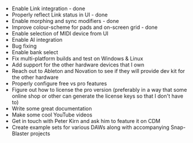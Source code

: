 - Enable Link integration - done 
- Properly reflect Link status in UI - done
- Enable morphing and sync modifiers - done 
- Improve colour-scheme for pads and on-screen grid - done 
- Enable selection of MIDI device from UI
- Enable AI integration
- Bug fixing
- Enable bank select
- Fix multi-platform builds and test on Windows & Linux
- Add support for the other hardware devices that I own 
- Reach out to Ableton and Novation to see if they will provide dev kit for the other hardware 
- Properly configure free vs pro features
- Figure out how to license the pro version (preferably in a way that some online shop or other can generate the license keys so that I don't have to)
- Write some great documentation 
- Make some cool YouTube videos 
- Get in touch with Peter Kirn and ask him to feature it on CDM 
- Create example sets for various DAWs along with accompanying Snap-Blaster projects
